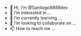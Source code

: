 - 👋 Hi, I’m @Santiago8888dev
- 👀 I’m interested in ...
- 🌱 I’m currently learning ...
- 💞️ I’m looking to collaborate on ...
- 📫 How to reach me ...

<!---
Santiago8888dev/Santiago8888dev is a ✨ special ✨ repository because its `README.md` (this file) appears on your GitHub profile.
You can click the Preview link to take a look at your changes.
--->
